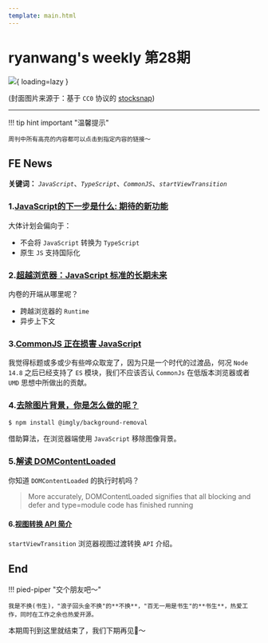 ```yaml
---
template: main.html
---
```


# ryanwang's weekly 第28期

![](https://to-out-use.oss-cn-hangzhou.aliyuncs.com/common/pt2Hfl.png?x-oss-process=image/auto-orient,1/interlace,1/quality,q_90/format,webp){ loading=lazy }


(封面图片来源于：基于 `CC0` 协议的 [stocksnap](https://stocksnap.io/photo/person-silhouette-QEYGH8MUMH))

------

!!! tip hint important "温馨提示"

    周刊中所有高亮的内容都可以点击到指定内容的链接～

## FE News

**关键词：** *`JavaScript`*、*`TypeScript`*、*`CommonJS`*、*`startViewTransition`*


### 1.[JavaScript的下一步是什么: 期待的新功能](https://thenewstack.io/whats-next-for-javascript-new-features-to-look-forward-to/)

大体计划会偏向于：

- 不会将 `JavaScript` 转换为 `TypeScript` 
- 原生 `JS` 支持国际化

### 2.[超越浏览器：JavaScript 标准的长期未来](https://thenewstack.io/beyond-browsers-the-longterm-future-of-javascript-standards/)

内卷的开端从哪里呢？

- 跨越浏览器的 `Runtime`
- 异步上下文

### 3.[CommonJS 正在损害 JavaScript](https://deno.com/blog/commonjs-is-hurting-javascript)

我觉得标题或多或少有些哗众取宠了，因为只是一个时代的过渡品，何况 `Node 14.8` 之后已经支持了 `ES` 模块，我们不应该否认 `CommonJs` 在低版本浏览器或者 `UMD` 思想中所做出的贡献。

### 4.[去除图片背景，你是怎么做的呢？](https://github.com/imgly/background-removal-js)

```bash
$ npm install @imgly/background-removal
```

借助算法，在浏览器端使用 `JavaScript` 移除图像背景。

### 5.[解读 DOMContentLoaded](https://csswizardry.com/2023/07/in-defence-of-domcontentloaded/)

你知道 `DOMContentLoaded` 的执行时机吗？
> More accurately, DOMContentLoaded signifies that all blocking and defer and type=module code has finished running


#### 6.[视图转换 API 简介](https://www.sitepoint.com/view-transitions-api-introduction/)

`startViewTransition` 浏览器视图过渡转换 `API` 介绍。




## End

!!! pied-piper "交个朋友吧～"

    我是不换(书生)，"浪子回头金不换"的**不换**，"百无一用是书生"的**书生**，热爱工作，同时在工作之余也热爱开源。

本期周刊到这里就结束了，我们下期再见👋～
